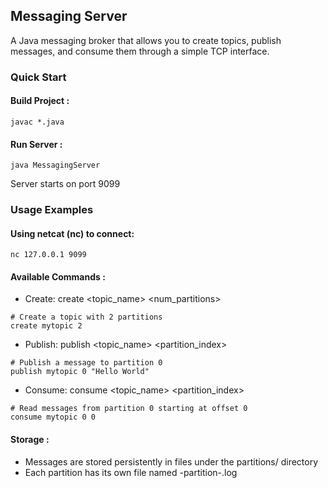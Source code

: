 ## Messaging Server

A Java messaging broker that allows you to create topics, publish messages, and consume them through a simple TCP interface.

### Quick Start
#### Build Project :
```
javac *.java
```
#### Run Server : 
```
java MessagingServer
```
Server starts on port 9099


### Usage Examples
#### Using netcat (nc) to connect:
```
nc 127.0.0.1 9099
```

#### Available Commands :

- Create: create <topic_name> <num_partitions>
```
# Create a topic with 2 partitions
create mytopic 2

```
- Publish: publish <topic_name> <partition_index> <message>
```
# Publish a message to partition 0
publish mytopic 0 "Hello World"
```
- Consume: consume <topic_name> <partition_index> <offset>
```
# Read messages from partition 0 starting at offset 0
consume mytopic 0 0
```

#### Storage : 
- Messages are stored persistently in files under the partitions/ directory
- Each partition has its own file named <topic>-partition-<index>.log
